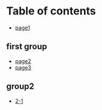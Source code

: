 # Table of contents

* [page1](README.md)

## first group

* [page2](first-group/page2.md)
* [page3](first-group/untitled-1.md)

## group2

* [2-1](group2/2-1.md)

